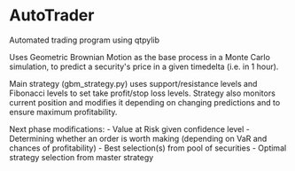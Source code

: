 # AutoTrader
Automated trading program using qtpylib

Uses Geometric Brownian Motion as the base process in a Monte Carlo simulation, to predict a security's price in a given timedelta (i.e. in 1 hour).

Main strategy (gbm_strategy.py) uses support/resistance levels and Fibonacci levels to set take profit/stop loss levels.
Strategy also monitors current position and modifies it depending on changing predictions and to ensure maximum profitability.

Next phase modifications:
    - Value at Risk given confidence level
    - Determining whether an order is worth making (depending on VaR and chances of profitability)
    - Best selection(s) from pool of securities
    - Optimal strategy selection from master strategy
